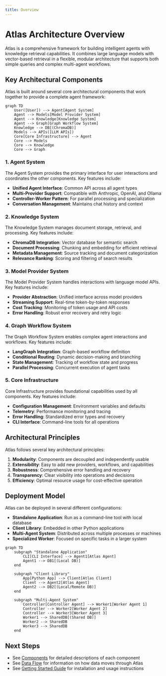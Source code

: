 ```yaml
---
title: Overview
---
```


# Atlas Architecture Overview

Atlas is a comprehensive framework for building intelligent agents with knowledge retrieval capabilities. It combines large language models with vector-based retrieval in a flexible, modular architecture that supports both simple queries and complex multi-agent workflows.

## Key Architectural Components

Atlas is built around several core architectural components that work together to provide a complete agent framework:

```mermaid
graph TD
    User([User]) --> Agent[Agent System]
    Agent --> Models[Model Provider System]
    Agent --> Knowledge[Knowledge System]
    Agent --> Graph[Graph Workflow System]
    Knowledge --> DB[(ChromaDB)]
    Models --> APIs([LLM APIs])
    Core[Core Infrastructure] --> Agent
    Core --> Models
    Core --> Knowledge
    Core --> Graph
```

### 1. Agent System

The Agent System provides the primary interface for user interactions and coordinates the other components. Key features include:

- **Unified Agent Interface**: Common API across all agent types
- **Multi-Provider Support**: Compatible with Anthropic, OpenAI, and Ollama
- **Controller-Worker Pattern**: For parallel processing and specialization
- **Conversation Management**: Maintains chat history and context

### 2. Knowledge System

The Knowledge System manages document storage, retrieval, and processing. Key features include:

- **ChromaDB Integration**: Vector database for semantic search
- **Document Processing**: Chunking and embedding for efficient retrieval
- **Metadata Management**: Source tracking and document categorization
- **Relevance Ranking**: Scoring and filtering of search results

### 3. Model Provider System

The Model Provider System handles interactions with language model APIs. Key features include:

- **Provider Abstraction**: Unified interface across model providers
- **Streaming Support**: Real-time token-by-token responses
- **Cost Tracking**: Monitoring of token usage and API costs
- **Error Handling**: Robust error recovery and retry logic

### 4. Graph Workflow System

The Graph Workflow System enables complex agent interactions and workflows. Key features include:

- **LangGraph Integration**: Graph-based workflow definition
- **Conditional Routing**: Dynamic decision-making and branching
- **State Management**: Tracking of workflow state and progress
- **Parallel Processing**: Concurrent execution of agent tasks

### 5. Core Infrastructure

Core Infrastructure provides foundational capabilities used by all components. Key features include:

- **Configuration Management**: Environment variables and defaults
- **Telemetry**: Performance monitoring and tracing
- **Error Handling**: Standardized error types and recovery
- **CLI Interface**: Command-line tools for all operations

## Architectural Principles

Atlas follows several key architectural principles:

1. **Modularity**: Components are decoupled and independently usable
2. **Extensibility**: Easy to add new providers, workflows, and capabilities
3. **Robustness**: Comprehensive error handling and recovery
4. **Transparency**: Clear visibility into operations and decisions
5. **Efficiency**: Optimal resource usage for cost-effective operation

## Deployment Model

Atlas can be deployed in several different configurations:

- **Standalone Application**: Run as a command-line tool with local database
- **Client Library**: Embedded in other Python applications
- **Multi-Agent System**: Distributed across multiple processes or machines
- **Specialized Worker**: Focused on specific tasks in a larger system

```mermaid
graph TD
    subgraph "Standalone Application"
        CLI[CLI Interface] --> Agent1[Atlas Agent]
        Agent1 --> DB1[(Local DB)]
    end

    subgraph "Client Library"
        App[Python App] --> Client[Atlas Client]
        Client --> Agent2[Atlas Agent]
        Agent2 --> DB2[(Local/Remote DB)]
    end

    subgraph "Multi-Agent System"
        Controller[Controller Agent] --> Worker1[Worker Agent 1]
        Controller --> Worker2[Worker Agent 2]
        Controller --> Worker3[Worker Agent 3]
        Worker1 --> SharedDB[(Shared DB)]
        Worker2 --> SharedDB
        Worker3 --> SharedDB
    end
```

## Next Steps

- See [Components](./components.md) for detailed descriptions of each component
- See [Data Flow](./data_flow.md) for information on how data moves through Atlas
- See [Getting Started Guide](../guides/getting_started.md) for installation and usage instructions
